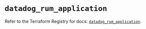 # `datadog_rum_application`

Refer to the Terraform Registry for docs: [`datadog_rum_application`](https://registry.terraform.io/providers/datadog/datadog/3.39.0/docs/resources/rum_application).
